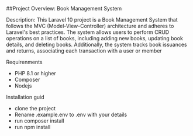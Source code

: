 ##Project Overview: Book Management System

Description:
This Laravel 10 project is a Book Management System that follows the MVC (Model-View-Controller) architecture and adheres to Laravel's best practices. The system allows users to perform CRUD operations on a list of books, including adding new books, updating book details, and deleting books. Additionally, the system tracks book issuances and returns, associating each transaction with a user or member

Requirenments
<ul>
    <li>PHP 8.1 or higher</li>
    <li>Composer</li>
    <li> Nodejs</li></li>
</ul>
Installation guid
<ul>
    <li>clone the project</li>
    <li>Rename .example.env to .env with your details</li>
     <li> run composer install</li>
    <li> run npm install</li>
</ul>
